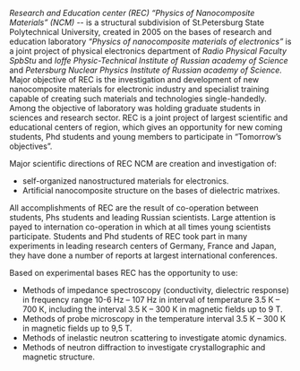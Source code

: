 *Research and Education center (REC) “Physics of Nanocomposite Materials” (NCM)* -- is a structural subdivision of St.Petersburg State Polytechnical University, created in 2005 on the bases of research and education laboratory *“Physics of nanocomposite materials of electronics”* is a joint project of physical electronics department of *Radio Physical Faculty SpbStu* and *Ioffe Physic-Technical Institute of Russian academy of Science* and *Petersburg Nuclear Physics Institute of Russian academy of Science.* 
Major objective of REC is the investigation and development of new nanocomposite materials for electronic industry and specialist training capable of creating such materials and technologies single-handedly. Among the objective of laboratory was holding graduate students in sciences and research sector. 
REC is a joint project of largest scientific and educational centers of region, which gives an opportunity for new coming students, Phd students and young members to participate in “Tomorrow’s objectives”.

Major scientific directions of REC NCM are creation and investigation of:

- self-organized nanostructured materials for electronics.
- Artificial nanocomposite structure on the bases of dielectric matrixes. 

All accomplishments of REC are the result of co-operation between students, Phs students and leading Russian scientists. Large attention is payed to internation co-operation in which at all times young scientists participate. Students and Phd students of REC took part in many experiments in leading research centers of Germany, France and Japan, they have done a number of reports at largest international conferences.

Based on experimental bases REC has the opportunity to use:

- Methods of impedance spectroscopy (conductivity, dielectric response) in frequency range 10-6 Hz – 107 Hz in interval of temperature 3.5 К – 700 К, including the interval 3.5 К – 300 К in magnetic fields up to 9 T.
- Methods of probe microscopy in the temperature interval 3.5 К – 300 К in magnetic fields up to 9,5 T.
- Methods of inelastic neutron scattering to investigate atomic dynamics.
- Methods of neutron diffraction to investigate crystallographic and magnetic structure.

